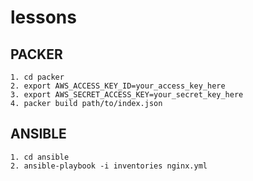 # lessons

## PACKER

    1. cd packer
    2. export AWS_ACCESS_KEY_ID=your_access_key_here
    3. export AWS_SECRET_ACCESS_KEY=your_secret_key_here
    4. packer build path/to/index.json

## ANSIBLE

    1. cd ansible
    2. ansible-playbook -i inventories nginx.yml
